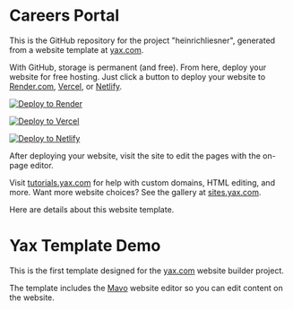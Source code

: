 # Careers Portal

This is the GitHub repository for the project "heinrichliesner", generated from a
website template at [yax.com](https://yax.com).

With GitHub, storage is permanent (and free). From here, deploy your website for free hosting.
Just click a button to deploy your website to [Render.com](https://render.com/),
[Vercel](https://vercel.com/), or [Netlify](https://www.netlify.com/).

[![Deploy to Render](https://render.com/images/deploy-to-render-button.svg)](https://render.com/deploy)

[![Deploy to Vercel](https://vercel.com/button)](https://vercel.com/import/project?template=https://github.com/purewaterman/heinrichliesner)

[![Deploy to Netlify](https://www.netlify.com/img/deploy/button.svg)](https://app.netlify.com/start/deploy?repository=https://github.com/purewaterman/heinrichliesner)

After deploying your website, visit the site to edit the pages with the on-page editor.

Visit [tutorials.yax.com](https://tutorials.yax.com/) for help with custom domains, HTML editing, and more.
Want more website choices? See the gallery at [sites.yax.com](https://sites.yax.com/).

Here are details about this website template.

# Yax Template Demo

This is the first template designed for the [yax.com](https://yax.com/) website builder project.

The template includes the [Mavo](https://mavo.io/) website editor so you can edit content on the website.
